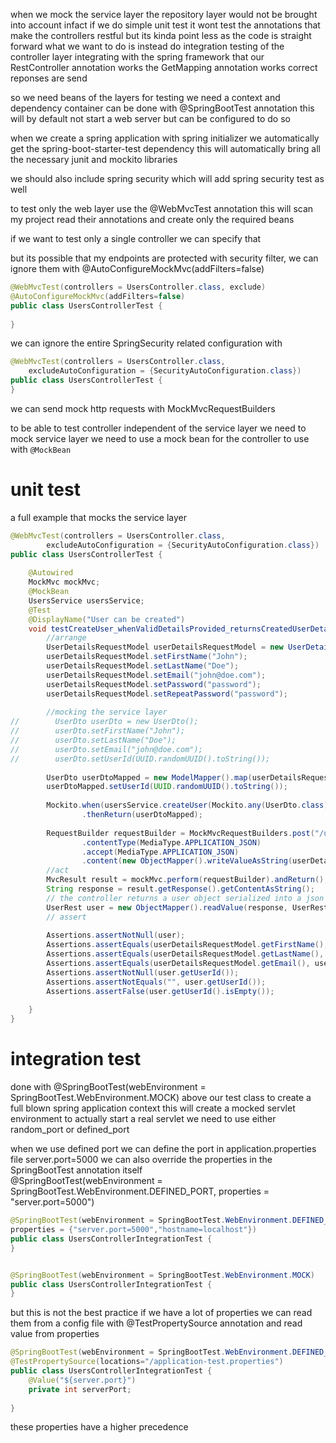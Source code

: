 when we mock the service layer the repository layer would not be brought into account
infact if we do simple unit test it wont test the annotations that make the controllers restful
but its kinda point less as the code is straight forward
what we want to do is instead do integration testing of the controller layer integrating with the spring framework
that our RestController annotation works 
the GetMapping annotation works correct reponses are send

so we need beans of the layers for testing
we need a context and dependency container
can be done with @SpringBootTest annotation
this will by default not start a web server but can be configured to do so

when we create a spring application with spring initializer we automatically get the spring-boot-starter-test dependency
this will automatically bring all the necessary junit and mockito libraries

we should also include spring security which will add spring security test as well

to test only the web layer use the @WebMvcTest annotation
this will scan my project read their annotations and create only the required beans

if we want to test only a single controller we can specify that

but its possible that my endpoints are protected with security filter, we can ignore them with @AutoConfigureMockMvc(addFilters=false)

```java
@WebMvcTest(controllers = UsersController.class, exclude)  
@AutoConfigureMockMvc(addFilters=false)
public class UsersControllerTest {
	
}
```

we can ignore the entire SpringSecurity related configuration with
```java
@WebMvcTest(controllers = UsersController.class,   
	excludeAutoConfiguration = {SecurityAutoConfiguration.class})
public class UsersControllerTest {  
}
```

we can send mock http requests with MockMvcRequestBuilders

to be able to test controller independent of the service layer we need to mock service layer
we need to use a mock bean for the controller to use with `@MockBean `

# unit test
a full example that mocks the service layer
```java
@WebMvcTest(controllers = UsersController.class,  
        excludeAutoConfiguration = {SecurityAutoConfiguration.class})  
public class UsersControllerTest {  
  
    @Autowired  
    MockMvc mockMvc;  
    @MockBean  
    UsersService usersService;  
    @Test  
    @DisplayName("User can be created")  
    void testCreateUser_whenValidDetailsProvided_returnsCreatedUserDetails() throws Exception {  
        //arrange  
        UserDetailsRequestModel userDetailsRequestModel = new UserDetailsRequestModel();  
        userDetailsRequestModel.setFirstName("John");  
        userDetailsRequestModel.setLastName("Doe");  
        userDetailsRequestModel.setEmail("john@doe.com");  
        userDetailsRequestModel.setPassword("password");  
        userDetailsRequestModel.setRepeatPassword("password");  
  
        //mocking the service layer  
//        UserDto userDto = new UserDto();  
//        userDto.setFirstName("John");  
//        userDto.setLastName("Doe");  
//        userDto.setEmail("john@doe.com");  
//        userDto.setUserId(UUID.randomUUID().toString());  
  
        UserDto userDtoMapped = new ModelMapper().map(userDetailsRequestModel, UserDto.class);  
        userDtoMapped.setUserId(UUID.randomUUID().toString());  
  
        Mockito.when(usersService.createUser(Mockito.any(UserDto.class)))  
                .thenReturn(userDtoMapped);  
  
        RequestBuilder requestBuilder = MockMvcRequestBuilders.post("/users")  
                .contentType(MediaType.APPLICATION_JSON)  
                .accept(MediaType.APPLICATION_JSON)  
                .content(new ObjectMapper().writeValueAsString(userDetailsRequestModel));  
        //act  
        MvcResult result = mockMvc.perform(requestBuilder).andReturn();  
        String response = result.getResponse().getContentAsString();  
        // the controller returns a user object serialized into a json object which we can deserialize back to user object  
        UserRest user = new ObjectMapper().readValue(response, UserRest.class);  
        // assert  
  
        Assertions.assertNotNull(user);  
        Assertions.assertEquals(userDetailsRequestModel.getFirstName(), user.getFirstName());  
        Assertions.assertEquals(userDetailsRequestModel.getLastName(), user.getLastName());  
        Assertions.assertEquals(userDetailsRequestModel.getEmail(), user.getEmail());  
        Assertions.assertNotNull(user.getUserId());  
        Assertions.assertNotEquals("", user.getUserId());  
        Assertions.assertFalse(user.getUserId().isEmpty());  
  
    }  
}
```

# integration test
done with 
@SpringBootTest(webEnvironment = SpringBootTest.WebEnvironment.MOCK)
above our test class to create a full blown spring application context
this will create a mocked servlet environment
to actually start a real servlet we need to use either random_port or defined_port

when we use defined port we can define the port in application.properties file server.port=5000
we can also override the properties in the SpringBootTest annotation itself  
@SpringBootTest(webEnvironment = SpringBootTest.WebEnvironment.DEFINED_PORT, properties = "server.port=5000")
```java
@SpringBootTest(webEnvironment = SpringBootTest.WebEnvironment.DEFINED_PORT,   
properties = {"server.port=5000","hostname=localhost"})  
public class UsersControllerIntegrationTest {  
}


@SpringBootTest(webEnvironment = SpringBootTest.WebEnvironment.MOCK)  
public class UsersControllerIntegrationTest {
}
```

but this is not the best practice if we have a lot of properties
we can read them from a config file with @TestPropertySource annotation
and read value from properties
```java
@SpringBootTest(webEnvironment = SpringBootTest.WebEnvironment.DEFINED_PORT)  
@TestPropertySource(locations="/application-test.properties")
public class UsersControllerIntegrationTest {  
	@Value("${server.port}")
	private int serverPort;
	
}
```
these properties have a higher precedence